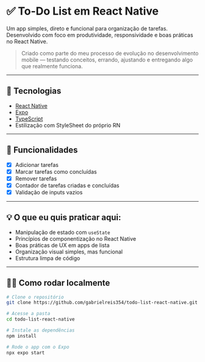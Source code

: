 # ✅ To-Do List em React Native

Um app simples, direto e funcional para organização de tarefas. Desenvolvido com foco em produtividade, responsividade e boas práticas no React Native.

> Criado como parte do meu processo de evolução no desenvolvimento mobile — testando conceitos, errando, ajustando e entregando algo que realmente funciona.

---

## 🚀 Tecnologias

- [React Native](https://reactnative.dev/)
- [Expo](https://expo.dev/)
- [TypeScript](https://www.typescriptlang.org/)
- Estilização com StyleSheet do próprio RN

---

## 📱 Funcionalidades

- [x] Adicionar tarefas
- [x] Marcar tarefas como concluídas
- [x] Remover tarefas
- [x] Contador de tarefas criadas e concluídas
- [x] Validação de inputs vazios

---

## 💡 O que eu quis praticar aqui:

- Manipulação de estado com `useState`
- Princípios de componentização no React Native
- Boas práticas de UX em apps de lista
- Organização visual simples, mas funcional
- Estrutura limpa de código

---

## 🧑‍💻 Como rodar localmente

```bash
# Clone o repositório
git clone https://github.com/gabrielreis354/todo-list-react-native.git

# Acesse a pasta
cd todo-list-react-native

# Instale as dependências
npm install

# Rode o app com o Expo
npx expo start
